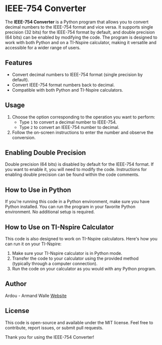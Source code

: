 # IEEE-754 Converter

The **IEEE-754 Converter** is a Python program that allows you to convert decimal numbers to the IEEE-754 format and vice versa. It supports single precision (32 bits) for the IEEE-754 format by default, and double precision (64 bits) can be enabled by modifying the code. The program is designed to work with both Python and on a TI-Nspire calculator, making it versatile and accessible for a wider range of users.

## Features

- Convert decimal numbers to IEEE-754 format (single precision by default).
- Convert IEEE-754 format numbers back to decimal.
- Compatible with both Python and TI-Nspire calculators.

## Usage

1. Choose the option corresponding to the operation you want to perform:
   - Type `1` to convert a decimal number to IEEE-754.
   - Type `2` to convert an IEEE-754 number to decimal.
2. Follow the on-screen instructions to enter the number and observe the conversion.

## Enabling Double Precision

Double precision (64 bits) is disabled by default for the IEEE-754 format. If you want to enable it, you will need to modify the code. Instructions for enabling double precision can be found within the code comments.

## How to Use in Python

If you're running this code in a Python environment, make sure you have Python installed. You can run the program in your favorite Python environment. No additional setup is required.

## How to Use on TI-Nspire Calculator

This code is also designed to work on TI-Nspire calculators. Here's how you can run it on your TI-Nspire:

1. Make sure your TI-Nspire calculator is in Python mode.
2. Transfer the code to your calculator using the provided method (typically through a computer connection).
3. Run the code on your calculator as you would with any Python program.

## Author

Ardou - Armand Walle
[Website](https://armand-walle.com)

## License

This code is open-source and available under the MIT license. Feel free to contribute, report issues, or submit pull requests.

Thank you for using the IEEE-754 Converter!

